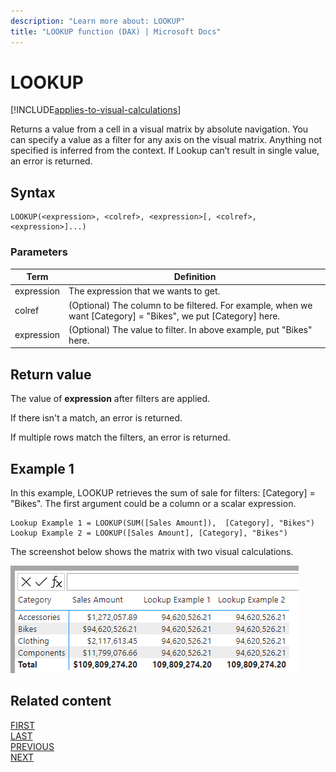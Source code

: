 ```yaml
---
description: "Learn more about: LOOKUP"
title: "LOOKUP function (DAX) | Microsoft Docs"
---
```

# LOOKUP

[!INCLUDE[applies-to-visual-calculations](includes/applies-to-visual-calculations.md)]

Returns a value from a cell in a visual matrix by absolute navigation. You can specify a value as a filter for any axis on the visual matrix. Anything not specified is inferred from the context. If Lookup can’t result in single value, an error is returned.

## Syntax

```dax
LOOKUP(<expression>, <colref>, <expression>[, <colref>, <expression>]...)
```

### Parameters

|Term|Definition|
|--------|--------------|
|expression| The expression that we wants to get. |
|colref|(Optional) The column to be filtered. For example, when we want [Category] = "Bikes", we put [Category] here.|
|expression|(Optional) The value to filter. In above example, put "Bikes" here.|

## Return value

The value of **expression** after filters are applied.

If there isn't a match, an error is returned.

If multiple rows match the filters, an error is returned.

## Example 1

In this example, LOOKUP retrieves the sum of sale for filters: [Category] = "Bikes".
The first argument could be a column or a scalar expression.

```dax
Lookup Example 1 = LOOKUP(SUM([Sales Amount]),  [Category], "Bikes")
Lookup Example 2 = LOOKUP([Sales Amount], [Category], "Bikes")
```

The screenshot below shows the matrix with two visual calculations.

![DAX visual calculation](media/dax-queries/dax-visualcalc-lookup.png)

## Related content

[FIRST](first-function-dax.md)  
[LAST](last-function-dax.md)  
[PREVIOUS](previous-function-dax.md)  
[NEXT](next-function-dax.md)
